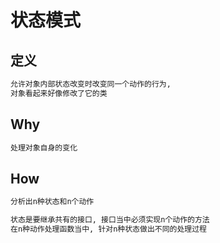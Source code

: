 状态模式
========

## 定义

```txt
允许对象内部状态改变时改变同一个动作的行为,
对象看起来好像修改了它的类
```

## Why

```txt
处理对象自身的变化
```

## How

```txt
分析出n种状态和n个动作

状态是要继承共有的接口, 接口当中必须实现n个动作的方法
在n种动作处理函数当中, 针对n种状态做出不同的处理过程
```
